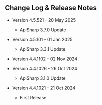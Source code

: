 ﻿## Change Log & Release Notes

* Version 4.5.521 - 20 May 2025
  * ApiSharp 3.7.0 Update

* Version 4.5.101 - 01 Jan 2025
  * ApiSharp 3.3.1 Update

* Version 4.4.1102 - 02 Nov 2024

* Version 4.4.1026 - 26 Oct 2024
  * ApiSharp 3.1.0 Update

* Version 4.4.1021 - 21 Oct 2024
  * First Release
